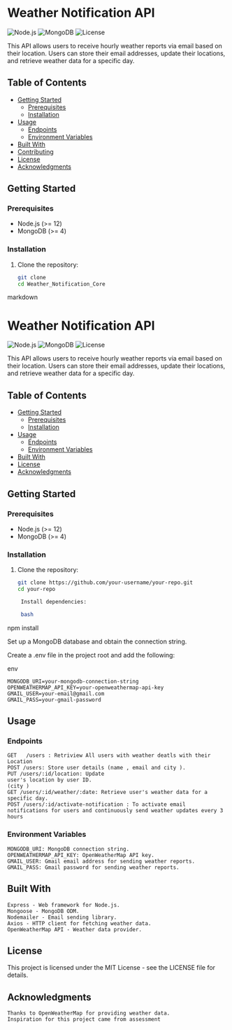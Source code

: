 # Weather Notification API

![Node.js](https://img.shields.io/badge/Node.js-%3E%3D%2012-brightgreen)
![MongoDB](https://img.shields.io/badge/MongoDB-%3E%3D%204-blue)
![License](https://img.shields.io/badge/license-MIT-blue.svg)

This API allows users to receive hourly weather reports via email based on their location. Users can store their email addresses, update their locations, and retrieve weather data for a specific day.

## Table of Contents

- [Getting Started](#getting-started)
  - [Prerequisites](#prerequisites)
  - [Installation](#installation)
- [Usage](#usage)
  - [Endpoints](#endpoints)
  - [Environment Variables](#environment-variables)
- [Built With](#built-with)
- [Contributing](#contributing)
- [License](#license)
- [Acknowledgments](#acknowledgments)

## Getting Started

### Prerequisites

- Node.js (>= 12)
- MongoDB (>= 4)

### Installation

1. Clone the repository:

   ```bash
   git clone
   cd Weather_Notification_Core

   ```

markdown

# Weather Notification API

![Node.js](https://img.shields.io/badge/Node.js-%3E%3D%2012-brightgreen)
![MongoDB](https://img.shields.io/badge/MongoDB-%3E%3D%204-blue)
![License](https://img.shields.io/badge/license-MIT-blue.svg)

This API allows users to receive hourly weather reports via email based on their location. Users can store their email addresses, update their locations, and retrieve weather data for a specific day.

## Table of Contents

- [Getting Started](#getting-started)
  - [Prerequisites](#prerequisites)
  - [Installation](#installation)
- [Usage](#usage)
  - [Endpoints](#endpoints)
  - [Environment Variables](#environment-variables)
- [Built With](#built-with)
- [License](#license)
- [Acknowledgments](#acknowledgments)

## Getting Started

### Prerequisites

- Node.js (>= 12)
- MongoDB (>= 4)

### Installation

1. Clone the repository:

   ```bash
   git clone https://github.com/your-username/your-repo.git
   cd your-repo

    Install dependencies:

    bash
   ```

npm install

Set up a MongoDB database and obtain the connection string.

Create a .env file in the project root and add the following:

env

    MONGODB_URI=your-mongodb-connection-string
    OPENWEATHERMAP_API_KEY=your-openweathermap-api-key
    GMAIL_USER=your-email@gmail.com
    GMAIL_PASS=your-gmail-password

## Usage

### Endpoints

    GET   /users : Retriview All users with weather deatls with their Location
    POST /users: Store user details (name , email and city ).
    PUT /users/:id/location: Update
    user's location by user ID.
    (city )
    GET /users/:id/weather/:date: Retrieve user's weather data for a specific day.
    POST /users/:id/activate-notification : To activate email notifications for users and continuously send weather updates every 3 hours

### Environment Variables

    MONGODB_URI: MongoDB connection string.
    OPENWEATHERMAP_API_KEY: OpenWeatherMap API key.
    GMAIL_USER: Gmail email address for sending weather reports.
    GMAIL_PASS: Gmail password for sending weather reports.

## Built With

    Express - Web framework for Node.js.
    Mongoose - MongoDB ODM.
    Nodemailer - Email sending library.
    Axios - HTTP client for fetching weather data.
    OpenWeatherMap API - Weather data provider.

## License

This project is licensed under the MIT License - see the LICENSE file for details.

## Acknowledgments

    Thanks to OpenWeatherMap for providing weather data.
    Inspiration for this project came from assessment
